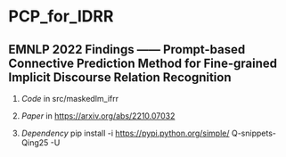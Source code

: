 # PCP_for_IDRR

## EMNLP 2022 Findings —— Prompt-based Connective Prediction Method for Fine-grained Implicit Discourse Relation Recognition

1. *Code* in src/maskedlm_ifrr

2. *Paper* in https://arxiv.org/abs/2210.07032

3. *Dependency* pip install -i https://pypi.python.org/simple/ Q-snippets-Qing25 -U
